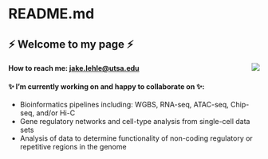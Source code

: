 # README.md
## ⚡ Welcome to my page ⚡

<img src="https://github-readme-stats.vercel.app/api?username=JakeLehle&show_icons=true&count_private=true" align="right"/>

#### How to reach me:     [jake.lehle@utsa.edu](mailto:jake.lehle@utsa.edu)

#### ✨ I’m currently working on and happy to collaborate on ✨:
* Bioinformatics pipelines including: WGBS, RNA-seq, ATAC-seq, Chip-seq, and/or Hi-C
* Gene regulatory networks and cell-type analysis from single-cell data sets
* Analysis of data to determine functionality of non-coding regulatory or repetitive regions in the genome

<!--
**JakeLehle/JakeLehle** is a ✨ _special_ ✨ repository because its `README.md` (this file) appears on your GitHub profile.

Here are some ideas to get you started:

- 🔭 I’m currently working on ...
- 🌱 I’m currently learning ...
- 👯 I’m looking to collaborate on ...
- 🤔 I’m looking for help with ...
- 💬 Ask me about ...
- 📫 How to reach me: ...
- 📫 How to reach me: [Student Email](mailto:nikolas.merlock@utsa.edu)
- ⚡ Fun fact: ...
-->
